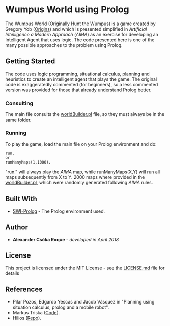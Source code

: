 # Wumpus World using Prolog

The Wumpus World (Originally Hunt the Wumpus) is a game created by Gregory Yob ([Origins](https://www.atariarchives.org/bcc1/showpage.php?page=247)) and which is presented simplified in *Artificial Intelligence a Modern Approach* (*AIMA*) as an exercise for developing an Intelligent Agent that uses logic. The code presented here is one of the many possible approaches to the problem using Prolog.

## Getting Started

The code uses logic programming, situational calculus, planning and heuristics to create an intelligent agent that plays the game. The original code is exaggeratedly commented (for beginners), so a less commented version was provided for those that already understand Prolog better.

### Consulting

The main file consults the [worldBuilder.pl](worldBuilder.pl) file, so they must always be in the same folder.

### Running

To play the game, load the main file on your Prolog environment and do:

```
run.
or
runManyMaps(1,1000).
```
"run." will always play the *AIMA* map, while runManyMaps(X,Y) will run all maps subsequently from X to Y. 2000 maps where provided in the [worldBuilder.pl](worldBuilder.pl), which were randomly generated following *AIMA* rules.

## Built With

* [SWI-Prolog](http://www.swi-prolog.org) - The Prolog environment used.

## Author

* **Alexander Csóka Roque** - *developed in April 2018*

## License

This project is licensed under the MIT License - see the [LICENSE.md](LICENSE.md) file for details

## References

* Pilar Pozos, Edgardo Yescas and Jacob Vásquez in "Planning using situation calculus, prolog and a mobile robot".
* Markus Triska ([Code](https://www.metalevel.at/wumpusworld/wumpus.pl)).
* Hilios ([Repo](https://github.com/hilios/wumpus-prolog)).
